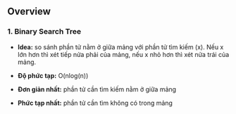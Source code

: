## Overview 

### 1. Binary Search Tree

- **Idea:** so sánh phần tử nằm ở giữa mảng với phần tử tìm kiếm (x). Nếu x lớn hơn thì xét tiếp nửa phải của mảng, nếu x nhỏ hơn thì xét nửa trái của mảng. 

- **Độ phức tạp:** O(nlog(n))
- **Đơn giản nhất:** phần tử cần tìm kiếm nằm ở giữa mảng
- **Phức tạp nhất:** phần tử cần tìm không có trong mảng 
